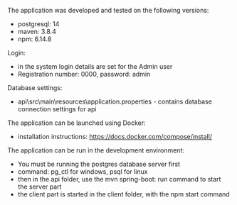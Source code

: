 The application was developed and tested on the following versions:
- postgresql: 14
- maven: 3.8.4
- npm: 6.14.8

Login:
- in the system login details are set for the Admin user
- Registration number: 0000, password: admin

Database settings:
- api\src\main\resources\application.properties - contains database connection settings for api

The application can be launched using Docker:
- installation instructions: https://docs.docker.com/compose/install/

The application can be run in the development environment:
- You must be running the postgres database server first
- command: pg_ctl for windows, psql for linux
- then in the api folder, use the mvn spring-boot: run command to start the server part
- the client part is started in the client folder, with the npm start command

